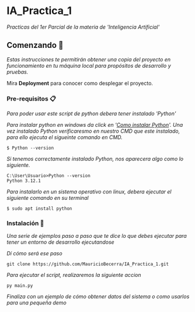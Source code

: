 # IA_Practica_1

_Practicas del 1er Parcial de la materia de 'Inteligencia Artificial'_

## Comenzando 🚀

_Estas instrucciones te permitirán obtener una copia del proyecto en funcionamiento en tu máquina local para propósitos de desarrollo y pruebas._

Mira **Deployment** para conocer como desplegar el proyecto.


### Pre-requisitos 📋

_Para poder usar este script de python debera tener instalado 'Python'_

_Para instalar python en windows da click en '[Como instalar Python](https://www.programacionfacil.org/cursos/python_basico/capitulo_1_instalacion_ide_python.html)'. 
Una vez instalado Python verificaresmo en nuestro CMD que este instalado, para ello ejecuta el sigueinte comando en CMD._

```
$ Python --version
```
_Si tenemos correctamente instalado Python, nos aparecera algo como lo siguiente._
```
C:\User\Usuario>Python --version
Python 3.12.1
```
_Para instalarlo en un sistema operativo con linux, debera ejecutar el siguiente comando en su terminal_

```
$ sudo apt install python
```

### Instalación 🔧

_Una serie de ejemplos paso a paso que te dice lo que debes ejecutar para tener un entorno de desarrollo ejecutandose_

_Dí cómo será ese paso_

```
git clone https://github.com/MauricioBecerra/IA_Practica_1.git
```

_Para ejecutar el script, realizaremos la siguiente accion_

```
py main.py
```

_Finaliza con un ejemplo de cómo obtener datos del sistema o como usarlos para una pequeña demo_
